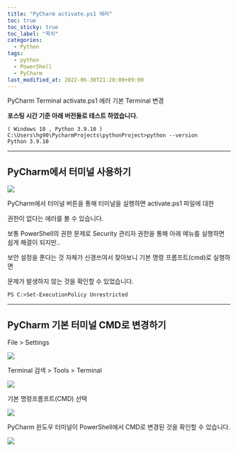 ```yaml
---
title: "PyCharm activate.ps1 에러"
toc: true
toc_sticky: true
toc_label: "목차"
categories:
  - Python
tags:
  - python
  - PowerShell
  - PyCharm
last_modified_at: 2022-06-30T21:20:00+09:00
---
```

PyCharm Terminal activate.ps1 에러 기본 Terminal 변경

**포스팅 시간 기준 아래 버전들로 테스트 하였습니다.**
```
( Windows 10 , Python 3.9.10 )
C:\Users\hg90\PycharmProjects\pythonProject>python --version
Python 3.9.10
```

---

## PyCharm에서 터미널 사용하기

<img src='{{ "/assets/images/python/python_terminal_powershell0.png" | absolute_url }}'>

PyCharm에서 터미널 버튼을 통해 터미널을 실행하면 activate.ps1 파일에 대한 

권한이 없다는 에러를 볼 수 있습니다.

보통 PowerShell의 권한 문제로 Security 관리자 권한을 통해 아래 메뉴를 실행하면 쉽게 해결이 되지만..

보안 설정을 푼다는 것 자체가 신경쓰여서 찾아보니 기본 명령 프롬프트(cmd)로 실행하면 

문제가 발생하지 않는 것을 확인할 수 있었습니다.

```
PS C:>Set-ExecutionPolicy Unrestricted
```

---

## PyCharm 기본 터미널 CMD로 변경하기

File > Settings

<img src='{{ "/assets/images/python/python_terminal_powershell1.png" | absolute_url }}'>

Terminal 검색 > Tools > Terminal

<img src='{{ "/assets/images/python/python_terminal_powershell2.png" | absolute_url }}'>

기본 명령프롬프트(CMD) 선택

<img src='{{ "/assets/images/python/python_terminal_powershell3.png" | absolute_url }}'>

PyCharm 윈도우 터미널이 PowerShell에서 CMD로 변경된 것을 확인할 수 있습니다.

<img src='{{ "/assets/images/python/python_terminal_powershell4.png" | absolute_url }}'>